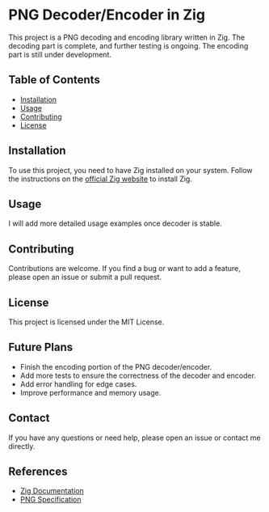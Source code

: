 # PNG Decoder/Encoder in Zig

This project is a PNG decoding and encoding library written in Zig. The decoding part is complete, and further testing is ongoing. The encoding part is still under development.

## Table of Contents

- [Installation](#installation)
- [Usage](#usage)
- [Contributing](#contributing)
- [License](#license)

## Installation

To use this project, you need to have Zig installed on your system. Follow the instructions on the [official Zig website](https://ziglang.org/download/) to install Zig.

## Usage

I will add more detailed usage examples once decoder is stable.

## Contributing

Contributions are welcome. If you find a bug or want to add a feature, please open an issue or submit a pull request.

## License

This project is licensed under the MIT License.


## Future Plans

- Finish the encoding portion of the PNG decoder/encoder.
- Add more tests to ensure the correctness of the decoder and encoder.
- Add error handling for edge cases.
- Improve performance and memory usage.


## Contact

If you have any questions or need help, please open an issue or contact me directly.

## References

- [Zig Documentation](https://ziglang.org/documentation/)
- [PNG Specification](https://www.w3.org/TR/PNG/)
